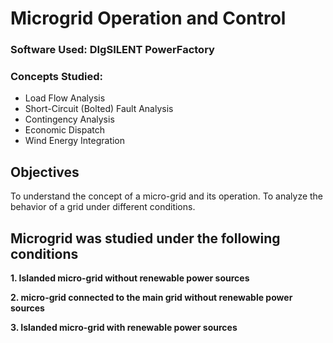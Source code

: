 # Microgrid Operation and Control

### Software Used: DIgSILENT PowerFactory
### Concepts Studied:
- Load Flow Analysis
- Short-Circuit (Bolted) Fault Analysis
- Contingency Analysis
- Economic Dispatch
- Wind Energy Integration

## Objectives
To understand the concept of a micro-grid and its operation.
To analyze the behavior of a grid under different conditions.

## Microgrid was studied under the following conditions
**1. Islanded micro-grid without renewable power sources**

**2. micro-grid connected to the main grid without renewable power sources**

**3. Islanded micro-grid with renewable power sources**
